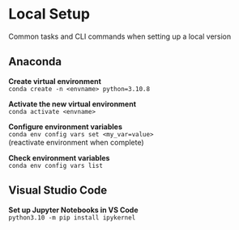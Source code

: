 # Local Setup
Common tasks and CLI commands when setting up a local version

## Anaconda
**Create virtual environment**  
```conda create -n <envname> python=3.10.8```  

**Activate the new virtual environment**  
`conda activate <envname>`  

**Configure environment variables**  
`conda env config vars set <my_var=value>`  
(reactivate environment when complete)  

**Check environment variables**  
`conda env config vars list`  

## Visual Studio Code
**Set up Jupyter Notebooks in VS Code**  
`python3.10 -m pip install ipykernel`  
